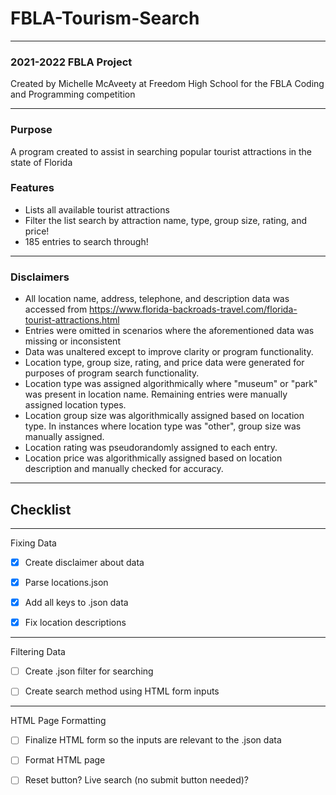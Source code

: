 # FBLA-Tourism-Search

***

### 2021-2022 FBLA Project
Created by Michelle McAveety at Freedom High School for the FBLA Coding and Programming competition

***

### Purpose
A program created to assist in searching popular tourist attractions in the state of Florida

### Features

+ Lists all available tourist attractions
+ Filter the list search by attraction name, type, group size, rating, and price!
+ 185 entries to search through!

***
### Disclaimers

+ All location name, address, telephone, and description data was accessed from https://www.florida-backroads-travel.com/florida-tourist-attractions.html
+ Entries were omitted in scenarios where the aforementioned data was missing or inconsistent
+ Data was unaltered except to improve clarity or program functionality.
+ Location type, group size, rating, and price data were generated for purposes of program search functionality. 
+ Location type was assigned algorithmically where "museum" or "park" was present in location name. Remaining entries were manually assigned location types.
+ Location group size was algorithmically assigned based on location type. In instances where location type was "other", group size was manually assigned.
+ Location rating was pseudorandomly assigned to each entry.
+ Location price was algorithmically assigned based on location description and manually checked for accuracy.

***

## Checklist

***

Fixing Data

-[x] Create disclaimer about data

-[x] Parse locations.json

-[x] Add all keys to .json data

-[x] Fix location descriptions
 
 ***
 
Filtering Data

-[ ] Create .json filter for searching

-[ ] Create search method using HTML form inputs

 ***
 
HTML Page Formatting

-[ ] Finalize HTML form so the inputs are relevant to the .json data

-[ ] Format HTML page

-[ ] Reset button? Live search (no submit button needed)?
